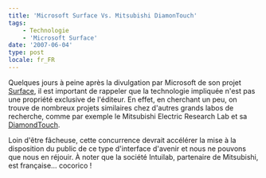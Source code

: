 ```yaml
---
title: 'Microsoft Surface Vs. Mitsubishi DiamonTouch'
tags:
    - Technologie
    - 'Microsoft Surface'
date: '2007-06-04'
type: post
locale: fr_FR
---
```


Quelques jours à peine après la divulgation par Microsoft de son projet [Surface](http://www.microsoft.com/surface/fr-fr), il est important de rappeler que la technologie impliquée n'est pas une propriété exclusive de l'éditeur. En effet, en cherchant un peu, on trouve de nombreux projets similaires chez d'autres grands labos de recherche, comme par exemple le Mitsubishi Electric Research Lab et sa [DiamondTouch](http://en.wikipedia.org/wiki/DiamondTouch).

<!-- more -->

Loin d'être fâcheuse, cette concurrence devrait accélérer la mise à la disposition du public de ce type d'interface d'avenir et nous ne pouvons que nous en réjouir. À noter que la société Intuilab, partenaire de Mitsubishi, est française… cocorico !
